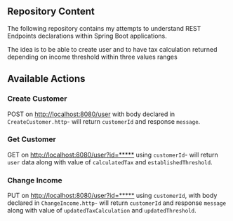 ## Repository Content

The following repository contains my attempts to understand REST Endpoints declarations within Spring Boot applications.

The idea is to be able to create user and to have tax calculation returned depending on income threshold within three
values ranges

## Available Actions

### Create Customer

POST on [http://localhost:8080/user]() with body declared in
`CreateCustomer.http`- will return `customerId` and response `message`.

### Get Customer

GET on [http://localhost:8080/user?id=*****]() using `customerId`- will return `user` data along with value of
`calculatedTax` and `establishedThreshold`.

### Change Income

PUT on [http://localhost:8080/user?id=*****]() using `customerId`, with body declared in
`ChangeIncome.http`- will return `customerId` and response `message` along with value of `updatedTaxCalculation` and
`updatedThreshold`.
